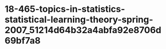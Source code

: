 # 18-465-topics-in-statistics-statistical-learning-theory-spring-2007_51214d64b32a4abfa92e8706d69bf7a8
